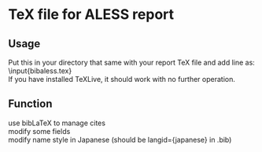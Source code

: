 # TeX file for ALESS report 
## Usage
Put this in your directory that same with your report TeX file and add line as: \input{bibaless.tex} <br>
If you have installed TeXLive, it should work with no further operation.
## Function
use bibLaTeX to manage cites <br>
modify some fields <br>
modify name style in Japanese (should be langid={japanese} in .bib) <br>
